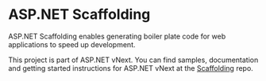 ASP.NET Scaffolding
======================
ASP.NET Scaffolding enables generating boiler plate code for web applications to speed up development.

This project is part of ASP.NET vNext. You can find samples, documentation and getting started instructions for ASP.NET vNext at the [Scaffolding](https://github.com/aspnet/scaffolding) repo.
